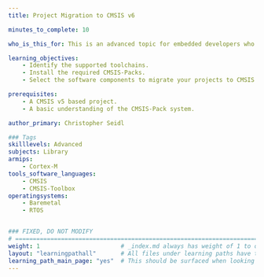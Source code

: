 ```yaml
---
title: Project Migration to CMSIS v6

minutes_to_complete: 10

who_is_this_for: This is an advanced topic for embedded developers who want to migrate their projects to CMSIS v6.

learning_objectives: 
    - Identify the supported toolchains.
    - Install the required CMSIS-Packs.
    - Select the software components to migrate your projects to CMSIS v6.

prerequisites:
    - A CMSIS v5 based project.
    - A basic understanding of the CMSIS-Pack system.

author_primary: Christopher Seidl

### Tags
skilllevels: Advanced
subjects: Library
armips:
    - Cortex-M
tools_software_languages:
    - CMSIS
    - CMSIS-Toolbox
operatingsystems:
    - Baremetal
    - RTOS


### FIXED, DO NOT MODIFY
# ================================================================================
weight: 1                       # _index.md always has weight of 1 to order correctly
layout: "learningpathall"       # All files under learning paths have this same wrapper
learning_path_main_page: "yes"  # This should be surfaced when looking for related content. Only set for _index.md of learning path content.
---
```


